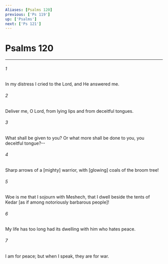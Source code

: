 ```yaml
---
Aliases: [Psalms 120]
previous: ['Ps 119']
up: ['Psalms']
next: ['Ps 121']
---
```

# Psalms 120

***


###### 1 


In my distress I cried to the Lord, and He answered me. 


###### 2 


Deliver me, O Lord, from lying lips and from deceitful tongues. 


###### 3 


What shall be given to you? Or what more shall be done to you, you deceitful tongue?-- 


###### 4 


Sharp arrows of a [mighty] warrior, with [glowing] coals of the broom tree! 


###### 5 


Woe is me that I sojourn with Meshech, that I dwell beside the tents of Kedar [as if among notoriously barbarous people]! 


###### 6 


My life has too long had its dwelling with him who hates peace. 


###### 7 


I am for peace; but when I speak, they are for war.
